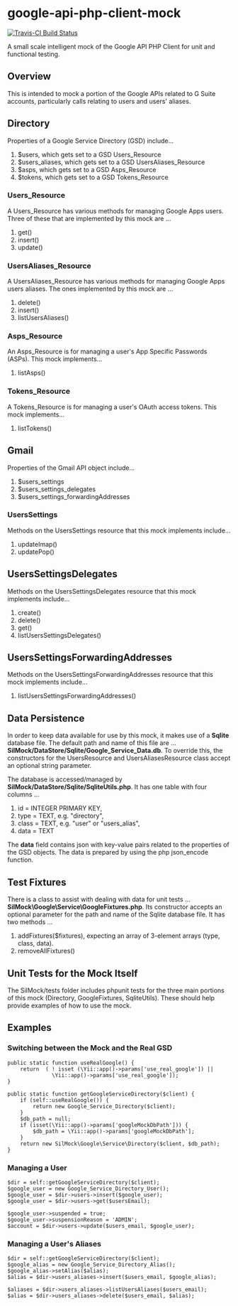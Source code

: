 google-api-php-client-mock
==========================
[![Travis-CI Build Status](https://api.travis-ci.org/silinternational/google-api-php-client-mock.png?branch=develop)](https://travis-ci.org/silinternational/google-api-php-client-mock)

A small scale intelligent mock of the Google API PHP Client for unit and
functional testing.

Overview
--------
This is intended to mock a portion of the Google APIs related to G Suite
accounts, particularly calls relating to users and users' aliases.

## Directory
Properties of a Google Service Directory (GSD) include...

1. $users, which gets set to a GSD Users_Resource
2. $users_aliases, which gets set to a GSD UsersAliases_Resource
3. $asps, which gets set to a GSD Asps_Resource
3. $tokens, which gets set to a GSD Tokens_Resource

### Users_Resource
A Users_Resource has various methods for managing Google Apps users.  Three of these
that are implemented by this mock are ...

1. get()
2. insert()
3. update()

### UsersAliases_Resource
A UsersAliases_Resource has various methods for managing Google Apps users aliases.
The ones implemented by this mock are ...

1. delete()
2. insert()
3. listUsersAliases()

### Asps_Resource
An Asps_Resource is for managing a user's App Specific Passwords (ASPs). This
mock implements...

1. listAsps()

### Tokens_Resource
A Tokens_Resource is for managing a user's OAuth access tokens. This mock
implements...

1. listTokens()

## Gmail
Properties of the Gmail API object include...

1. $users_settings
2. $users_settings_delegates
3. $users_settings_forwardingAddresses

### UsersSettings
Methods on the UsersSettings resource that this mock implements include...

1. updateImap()
2. updatePop()

## UsersSettingsDelegates
Methods on the UsersSettingsDelegates resource that this mock implements
include...

1. create()
2. delete()
3. get()
4. listUsersSettingsDelegates()

## UsersSettingsForwardingAddresses
Methods on the UsersSettingsForwardingAddresses resource that this mock
implements include...

1. listUsersSettingsForwardingAddresses()

Data Persistence
----------------
In order to keep data available for use by this mock, it makes use of a **Sqlite**
database file. The default path and name of this file are ...
**SilMock/DataStore/Sqlite/Google_Service_Data.db**.  To override this,
the constructors for the UsersResource and UsersAliasesResource class accept
an optional string parameter.

The database is accessed/managed by **SilMock/DataStore/Sqlite/SqliteUtils.php**.
It has one table with four columns ...

1. id  = INTEGER PRIMARY KEY,
2. type = TEXT,  e.g. "directory",
3. class = TEXT, e.g. "user" or "users_alias",
4. data = TEXT

The **data** field contains json with key-value pairs related to the properties
of the GSD objects.  The data is prepared by using the php json_encode function.

Test Fixtures
-------------
There is a class to assist with dealing with data for unit tests ...
**SilMock\Google\Service\GoogleFixtures.php**.  Its constructor accepts an
optional parameter for the path and name of the Sqlite database file.  It has
two methods ...

1. addFixtures($fixtures), expecting an array of 3-element arrays (type, class, data).
2. removeAllFixtures()

Unit Tests for the Mock Itself
------------------------------
The SilMock/tests folder includes phpunit tests for the three main portions
of this mock (Directory, GoogleFixtures, SqliteUtils).  These should help
provide examples of how to use the mock.

Examples
--------

### Switching between the Mock and the Real GSD
    public static function useRealGoogle() {
        return  ( ! isset (\Yii::app()->params['use_real_google']) ||
                  \Yii::app()->params['use_real_google']);
    }

    public static function getGoogleServiceDirectory($client) {
        if (self::useRealGoogle()) {
            return new Google_Service_Directory($client);
        }
        $db_path = null;
        if (isset(\Yii::app()->params['googleMockDbPath'])) {
            $db_path = \Yii::app()->params['googleMockDbPath'];
        }
        return new SilMock\Google\Service\Directory($client, $db_path);
    }

### Managing a User
    $dir = self::getGoogleServiceDirectory($client);
    $google_user = new Google_Service_Directory_User();
    $google_user = $dir->users->insert($google_user);
    $google_user = $dir->users->get($usersEmail);

    $google_user->suspended = true;
    $google_user->suspensionReason = 'ADMIN';
    $account = $dir->users->update($users_email, $google_user);

### Managing a User's Aliases
    $dir = self::getGoogleServiceDirectory($client);
    $google_alias = new Google_Service_Directory_Alias();
    $google_alias->setAlias($alias);
    $alias = $dir->users_aliases->insert($users_email, $google_alias);

    $aliases = $dir->users_aliases->listUsersAliases($users_email);
    $alias = $dir->users_aliases->delete($users_email, $alias);

